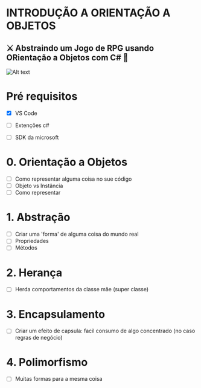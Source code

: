 # INTRODUÇÃO A ORIENTAÇÃO A OBJETOS

## :crossed_swords: Abstraindo um Jogo de RPG usando ORientação a Objetos com C# 🧙‍

![Alt text](https://static.wikia.nocookie.net/finalfantasy/images/4/45/FFI_PSP_menu_principal.jpg/revision/latest?cb=20141202084331&path-prefix=pt-br "Optional title")


# Pré requisitos

- [x] VS Code
- [ ] Extenções c#
- [ ] SDK da microsoft


# 0. Orientação a Objetos 
- [ ] Como representar alguma coisa no sue código
- [ ] Objeto vs Instância
- [ ] Como representar

# 1. Abstração 
- [ ] Criar uma 'forma' de alguma coisa do mundo real
- [ ] Propriedades
- [ ] Métodos

# 2.  Herança 
- [ ] Herda comportamentos da classe mãe (super classe)

# 3.  Encapsulamento 
- [ ] Criar um efeito de capsula: facil consumo de algo concentrado (no caso regras de negócio)

# 4. Polimorfismo 
- [ ] Muitas formas para a mesma coisa
